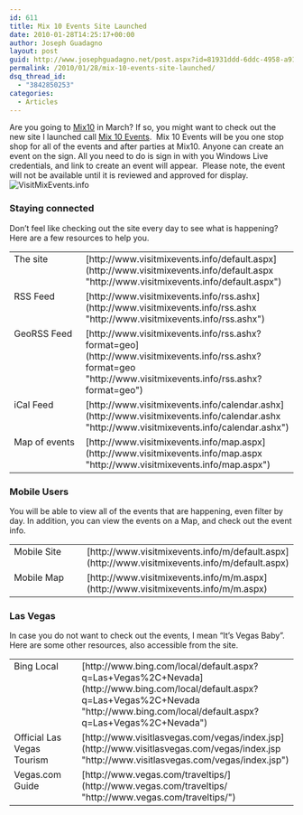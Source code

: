 ```yaml
---
id: 611
title: Mix 10 Events Site Launched
date: 2010-01-28T14:25:17+00:00
author: Joseph Guadagno
layout: post
guid: http://www.josephguadagno.net/post.aspx?id=81931ddd-6ddc-4958-a913-5f04890cb9f0
permalink: /2010/01/28/mix-10-events-site-launched/
dsq_thread_id:
  - "3842850253"
categories:
  - Articles
---
```

<!-- TODO: Fix Tables, Image Pointers -->

Are you going to [Mix10](http://live.visitmix.com "Mix10") in March? If so, you might want to check out the new site I launched call [Mix 10 Events](http://visitmixevents.info "VisitMixEvents.info").  Mix 10 Events will be you one stop shop for all of the events and after parties at Mix10. Anyone can create an event on the sign. All you need to do is sign in with you Windows Live credentials, and link to create an event will appear.  Please note, the event will not be available until it is reviewed and approved for display. ![VisitMixEvents.info](http://1222-7915.el-alt.com/wp-content/uploads/2015/03/visitmixinfo-snapshot.png "VisitMixEvents.info")

### Staying connected

Don’t feel like checking out the site every day to see what is happening? Here are a few resources to help you.

<table border="0" width="400" cellspacing="2" cellpadding="2">

<tbody>

<tr>

<td valign="top" width="200">The site</td>

<td valign="top" width="200">[http://www.visitmixevents.info/default.aspx](http://www.visitmixevents.info/default.aspx "http://www.visitmixevents.info/default.aspx")</td>

</tr>

<tr>

<td valign="top" width="200">RSS Feed</td>

<td valign="top" width="200">[http://www.visitmixevents.info/rss.ashx](http://www.visitmixevents.info/rss.ashx "http://www.visitmixevents.info/rss.ashx")</td>

</tr>

<tr>

<td valign="top" width="200">GeoRSS Feed</td>

<td valign="top" width="200">[http://www.visitmixevents.info/rss.ashx?format=geo](http://www.visitmixevents.info/rss.ashx?format=geo "http://www.visitmixevents.info/rss.ashx?format=geo")</td>

</tr>

<tr>

<td valign="top" width="200">iCal Feed</td>

<td valign="top" width="200">[http://www.visitmixevents.info/calendar.ashx](http://www.visitmixevents.info/calendar.ashx "http://www.visitmixevents.info/calendar.ashx")</td>

</tr>

<tr>

<td valign="top" width="200">Map of events</td>

<td valign="top" width="200">[http://www.visitmixevents.info/map.aspx](http://www.visitmixevents.info/map.aspx "http://www.visitmixevents.info/map.aspx")</td>

</tr>

</tbody>

</table>

### Mobile Users

You will be able to view all of the events that are happening, even filter by day. In addition, you can view the events on a Map, and check out the event info.

<table border="0" width="400" cellspacing="2" cellpadding="2">

<tbody>

<tr>

<td valign="top" width="200">Mobile Site</td>

<td valign="top" width="200">[http://www.visitmixevents.info/m/default.aspx](http://www.visitmixevents.info/m/default.aspx)</td>

</tr>

<tr>

<td valign="top" width="200">Mobile Map</td>

<td valign="top" width="200">[http://www.visitmixevents.info/m/m.aspx](http://www.visitmixevents.info/m/m.aspx)</td>

</tr>

</tbody>

</table>

### Las Vegas

In case you do not want to check out the events, I mean “It’s Vegas Baby”. Here are some other resources, also accessible from the site.

<table border="0" width="400" cellspacing="2" cellpadding="2">

<tbody>

<tr>

<td valign="top" width="200">Bing Local</td>

<td valign="top" width="200">[http://www.bing.com/local/default.aspx?q=Las+Vegas%2C+Nevada](http://www.bing.com/local/default.aspx?q=Las+Vegas%2C+Nevada "http://www.bing.com/local/default.aspx?q=Las+Vegas%2C+Nevada")</td>

</tr>

<tr>

<td valign="top" width="200">Official Las Vegas Tourism</td>

<td valign="top" width="200">[http://www.visitlasvegas.com/vegas/index.jsp](http://www.visitlasvegas.com/vegas/index.jsp "http://www.visitlasvegas.com/vegas/index.jsp")</td>

</tr>

<tr>

<td valign="top" width="200">Vegas.com Guide</td>

<td valign="top" width="200">[http://www.vegas.com/traveltips/](http://www.vegas.com/traveltips/ "http://www.vegas.com/traveltips/")</td>

</tr>

</tbody>

</table>